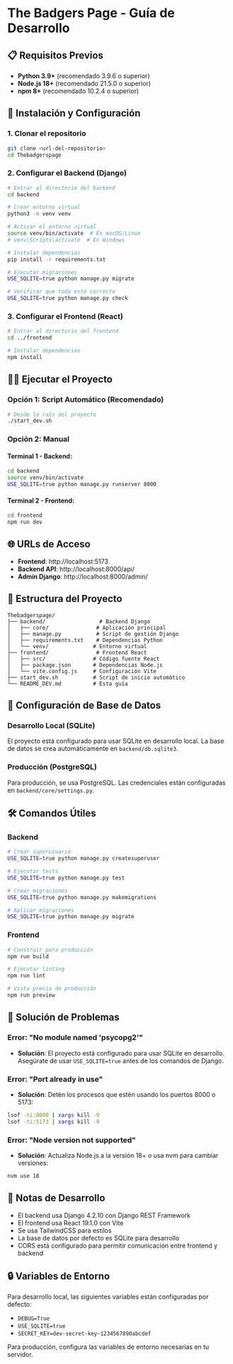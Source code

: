 # The Badgers Page - Guía de Desarrollo

## 📋 Requisitos Previos

- **Python 3.9+** (recomendado 3.9.6 o superior)
- **Node.js 18+** (recomendado 21.5.0 o superior)
- **npm 8+** (recomendado 10.2.4 o superior)

## 🚀 Instalación y Configuración

### 1. Clonar el repositorio
```bash
git clone <url-del-repositorio>
cd Thebadgerspage
```

### 2. Configurar el Backend (Django)

```bash
# Entrar al directorio del backend
cd backend

# Crear entorno virtual
python3 -m venv venv

# Activar el entorno virtual
source venv/bin/activate  # En macOS/Linux
# venv\Scripts\activate  # En Windows

# Instalar dependencias
pip install -r requirements.txt

# Ejecutar migraciones
USE_SQLITE=true python manage.py migrate

# Verificar que todo esté correcto
USE_SQLITE=true python manage.py check
```

### 3. Configurar el Frontend (React)

```bash
# Entrar al directorio del frontend
cd ../frontend

# Instalar dependencias
npm install
```

## 🏃‍♂️ Ejecutar el Proyecto

### Opción 1: Script Automático (Recomendado)
```bash
# Desde la raíz del proyecto
./start_dev.sh
```

### Opción 2: Manual

#### Terminal 1 - Backend:
```bash
cd backend
source venv/bin/activate
USE_SQLITE=true python manage.py runserver 8000
```

#### Terminal 2 - Frontend:
```bash
cd frontend
npm run dev
```

## 🌐 URLs de Acceso

- **Frontend**: http://localhost:5173
- **Backend API**: http://localhost:8000/api/
- **Admin Django**: http://localhost:8000/admin/

## 📁 Estructura del Proyecto

```
Thebadgerspage/
├── backend/                 # Backend Django
│   ├── core/               # Aplicación principal
│   ├── manage.py           # Script de gestión Django
│   ├── requirements.txt    # Dependencias Python
│   └── venv/              # Entorno virtual
├── frontend/               # Frontend React
│   ├── src/               # Código fuente React
│   ├── package.json       # Dependencias Node.js
│   └── vite.config.js     # Configuración Vite
├── start_dev.sh           # Script de inicio automático
└── README_DEV.md          # Esta guía
```

## 🔧 Configuración de Base de Datos

### Desarrollo Local (SQLite)
El proyecto está configurado para usar SQLite en desarrollo local. La base de datos se crea automáticamente en `backend/db.sqlite3`.

### Producción (PostgreSQL)
Para producción, se usa PostgreSQL. Las credenciales están configuradas en `backend/core/settings.py`.

## 🛠️ Comandos Útiles

### Backend
```bash
# Crear superusuario
USE_SQLITE=true python manage.py createsuperuser

# Ejecutar tests
USE_SQLITE=true python manage.py test

# Crear migraciones
USE_SQLITE=true python manage.py makemigrations

# Aplicar migraciones
USE_SQLITE=true python manage.py migrate
```

### Frontend
```bash
# Construir para producción
npm run build

# Ejecutar linting
npm run lint

# Vista previa de producción
npm run preview
```

## 🐛 Solución de Problemas

### Error: "No module named 'psycopg2'"
- **Solución**: El proyecto está configurado para usar SQLite en desarrollo. Asegúrate de usar `USE_SQLITE=true` antes de los comandos de Django.

### Error: "Port already in use"
- **Solución**: Detén los procesos que estén usando los puertos 8000 o 5173:
```bash
lsof -ti:8000 | xargs kill -9
lsof -ti:5173 | xargs kill -9
```

### Error: "Node version not supported"
- **Solución**: Actualiza Node.js a la versión 18+ o usa nvm para cambiar versiones:
```bash
nvm use 18
```

## 📝 Notas de Desarrollo

- El backend usa Django 4.2.10 con Django REST Framework
- El frontend usa React 19.1.0 con Vite
- Se usa TailwindCSS para estilos
- La base de datos por defecto es SQLite para desarrollo
- CORS está configurado para permitir comunicación entre frontend y backend

## 🔒 Variables de Entorno

Para desarrollo local, las siguientes variables están configuradas por defecto:
- `DEBUG=True`
- `USE_SQLITE=true`
- `SECRET_KEY=dev-secret-key-1234567890abcdef`

Para producción, configura las variables de entorno necesarias en tu servidor.
